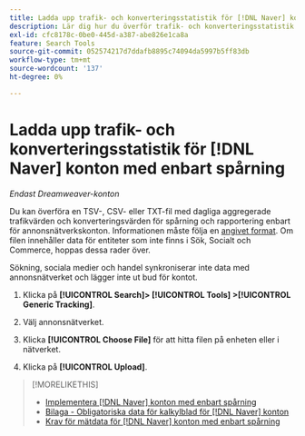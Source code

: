 ```yaml
---
title: Ladda upp trafik- och konverteringsstatistik för [!DNL Naver] konton med enbart spårning
description: Lär dig hur du överför trafik- och konverteringsstatistik för spårning och rapportering endast för [!DNL Naver] konton.
exl-id: cfc8178c-0be0-445d-a387-abe826e1ca8a
feature: Search Tools
source-git-commit: 052574217d7ddafb8895c74094da5997b5ff83db
workflow-type: tm+mt
source-wordcount: '137'
ht-degree: 0%

---
```


# Ladda upp trafik- och konverteringsstatistik för [!DNL Naver] konton med enbart spårning

*Endast Dreamweaver-konton*

Du kan överföra en TSV-, CSV- eller TXT-fil med dagliga aggregerade trafikvärden och konverteringsvärden för spårning och rapportering enbart för annonsnätverkskonton. Informationen måste följa en [angivet format](naver-tracking-campaigns-data-requirements.md). Om filen innehåller data för entiteter som inte finns i Sök, Socialt och Commerce, hoppas dessa rader över.

Sökning, sociala medier och handel synkroniserar inte data med annonsnätverket och lägger inte ut bud för kontot.

1. Klicka på **[!UICONTROL Search]> [!UICONTROL Tools] >[!UICONTROL Generic Tracking]**.

1. Välj annonsnätverket.

1. Klicka **[!UICONTROL Choose File]** för att hitta filen på enheten eller i nätverket.

1. Klicka på **[!UICONTROL Upload]**.

>[!MORELIKETHIS]
>
>* [Implementera [!DNL Naver] konton med enbart spårning](/help/search-social-commerce/campaign-management/naver-tracking-only-account-implement.md)
>* [Bilaga - Obligatoriska data för kalkylblad för [!DNL Naver] konton](/help/search-social-commerce/campaign-management/bulksheets/bulksheet-data-formats/bulksheet-data-naver.md)
>* [Krav för mätdata för [!DNL Naver] konton med enbart spårning](/help/search-social-commerce/tools/metrics-upload-tracking-campaigns/naver-tracking-campaigns-data-requirements.md)
